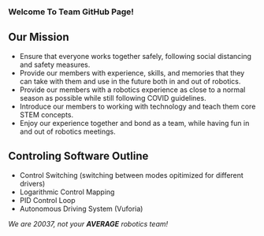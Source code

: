 ### Welcome To Team GitHub Page!

## Our Mission
- Ensure that everyone works together safely, following social distancing and safety measures.
- Provide our members with experience, skills, and memories that they can take with them and use in the future both in and out of robotics.
- Provide our members with a robotics experience as close to a normal season as possible while still following COVID guidelines.
- Introduce our members to working with technology and teach them core STEM concepts.
- Enjoy our experience together and bond as a team, while having fun in and out of robotics meetings.

## Controling Software Outline
- Control Switching (switching between modes opitimized for different drivers)
- Logarithmic Control Mapping
- PID Control Loop
- Autonomous Driving System (Vuforia)

*We are 20037, not your **AVERAGE** robotics team!*
